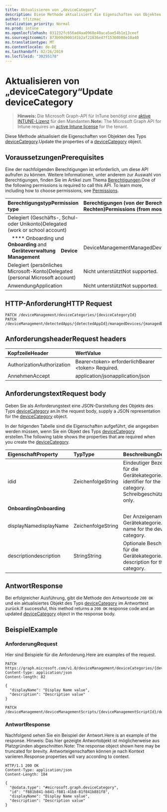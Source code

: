 ```yaml
---
title: Aktualisieren von „deviceCategory“
description: Diese Methode aktualisiert die Eigenschaften von Objekten des Typs deviceCategory.
author: tfitzmac
localization_priority: Normal
ms.prod: intune
ms.openlocfilehash: 831232fc656ad4aa0968e40aca5ae54b1e13ceef
ms.sourcegitcommit: 873b99d9001d1b2af21836e47f15360b08e10a40
ms.translationtype: MT
ms.contentlocale: de-DE
ms.lasthandoff: 02/26/2019
ms.locfileid: "30255178"
---
```

# <a name="update-devicecategory"></a><span data-ttu-id="b8e97-103">Aktualisieren von „deviceCategory“</span><span class="sxs-lookup"><span data-stu-id="b8e97-103">Update deviceCategory</span></span>

> <span data-ttu-id="b8e97-104">**Hinweis:** Die Microsoft Graph-API für InTune benötigt eine [aktive INTUNE-Lizenz](https://go.microsoft.com/fwlink/?linkid=839381) für den Mandanten.</span><span class="sxs-lookup"><span data-stu-id="b8e97-104">**Note:** The Microsoft Graph API for Intune requires an [active Intune license](https://go.microsoft.com/fwlink/?linkid=839381) for the tenant.</span></span>

<span data-ttu-id="b8e97-105">Diese Methode aktualisiert die Eigenschaften von Objekten des Typs [deviceCategory](../resources/intune-shared-devicecategory.md).</span><span class="sxs-lookup"><span data-stu-id="b8e97-105">Update the properties of a [deviceCategory](../resources/intune-shared-devicecategory.md) object.</span></span>

## <a name="prerequisites"></a><span data-ttu-id="b8e97-106">Voraussetzungen</span><span class="sxs-lookup"><span data-stu-id="b8e97-106">Prerequisites</span></span>
<span data-ttu-id="b8e97-p101">Eine der nachfolgenden Berechtigungen ist erforderlich, um diese API aufrufen zu können. Weitere Informationen, unter anderem zur Auswahl von Berechtigungen, finden Sie im Artikel zum Thema [Berechtigungen](/graph/permissions-reference).</span><span class="sxs-lookup"><span data-stu-id="b8e97-p101">One of the following permissions is required to call this API. To learn more, including how to choose permissions, see [Permissions](/graph/permissions-reference).</span></span>

|<span data-ttu-id="b8e97-109">Berechtigungstyp</span><span class="sxs-lookup"><span data-stu-id="b8e97-109">Permission type</span></span>|<span data-ttu-id="b8e97-110">Berechtigungen (von der Berechtigung mit den meisten Rechten zu der mit den wenigsten Rechten)</span><span class="sxs-lookup"><span data-stu-id="b8e97-110">Permissions (from most to least privileged)</span></span>|
|:---|:---|
|<span data-ttu-id="b8e97-111">Delegiert (Geschäfts-, Schul- oder Unikonto)</span><span class="sxs-lookup"><span data-stu-id="b8e97-111">Delegated (work or school account)</span></span>||
| <span data-ttu-id="b8e97-112">&nbsp;&nbsp; \*\*\*\* Onboarding und</span><span class="sxs-lookup"><span data-stu-id="b8e97-112">&nbsp; &nbsp; **Onboarding** and</span></span> <br> <span data-ttu-id="b8e97-113">&nbsp;&nbsp; **Geräteverwaltung**</span><span class="sxs-lookup"><span data-stu-id="b8e97-113">&nbsp; &nbsp; **Device Management**</span></span>| <span data-ttu-id="b8e97-114">DeviceManagementManagedDevices.ReadWrite.All</span><span class="sxs-lookup"><span data-stu-id="b8e97-114">DeviceManagementManagedDevices.ReadWrite.All</span></span>|
|<span data-ttu-id="b8e97-115">Delegiert (persönliches Microsoft-Konto)</span><span class="sxs-lookup"><span data-stu-id="b8e97-115">Delegated (personal Microsoft account)</span></span>|<span data-ttu-id="b8e97-116">Nicht unterstützt</span><span class="sxs-lookup"><span data-stu-id="b8e97-116">Not supported.</span></span>|
|<span data-ttu-id="b8e97-117">Anwendung</span><span class="sxs-lookup"><span data-stu-id="b8e97-117">Application</span></span>|<span data-ttu-id="b8e97-118">Nicht unterstützt</span><span class="sxs-lookup"><span data-stu-id="b8e97-118">Not supported.</span></span>|

## <a name="http-request"></a><span data-ttu-id="b8e97-119">HTTP-Anforderung</span><span class="sxs-lookup"><span data-stu-id="b8e97-119">HTTP Request</span></span>
<!-- {
  "blockType": "ignored"
}
-->
``` http
PATCH /deviceManagement/deviceCategories/{deviceCategoryId}
PATCH /deviceManagement/detectedApps/{detectedAppId}/managedDevices/{managedDeviceId}/deviceCategory
```

## <a name="request-headers"></a><span data-ttu-id="b8e97-120">Anforderungsheader</span><span class="sxs-lookup"><span data-stu-id="b8e97-120">Request headers</span></span>
|<span data-ttu-id="b8e97-121">Kopfzeile</span><span class="sxs-lookup"><span data-stu-id="b8e97-121">Header</span></span>|<span data-ttu-id="b8e97-122">Wert</span><span class="sxs-lookup"><span data-stu-id="b8e97-122">Value</span></span>|
|:---|:---|
|<span data-ttu-id="b8e97-123">Authorization</span><span class="sxs-lookup"><span data-stu-id="b8e97-123">Authorization</span></span>|<span data-ttu-id="b8e97-124">Bearer&lt;token&gt; erforderlich</span><span class="sxs-lookup"><span data-stu-id="b8e97-124">Bearer &lt;token&gt; Required.</span></span>|
|<span data-ttu-id="b8e97-125">Annehmen</span><span class="sxs-lookup"><span data-stu-id="b8e97-125">Accept</span></span>|<span data-ttu-id="b8e97-126">application/json</span><span class="sxs-lookup"><span data-stu-id="b8e97-126">application/json</span></span>|

## <a name="request-body"></a><span data-ttu-id="b8e97-127">Anforderungstext</span><span class="sxs-lookup"><span data-stu-id="b8e97-127">Request body</span></span>
<span data-ttu-id="b8e97-128">Geben Sie als Anforderungstext eine JSON-Darstellung des Objekts des Typs [deviceCategory](../resources/intune-shared-devicecategory.md) an.</span><span class="sxs-lookup"><span data-stu-id="b8e97-128">In the request body, supply a JSON representation for the [deviceCategory](../resources/intune-shared-devicecategory.md) object.</span></span>

<span data-ttu-id="b8e97-129">In der folgenden Tabelle sind die Eigenschaften aufgeführt, die angegeben werden müssen, wenn Sie ein Objekt des Typs [deviceCategory](../resources/intune-shared-devicecategory.md) erstellen.</span><span class="sxs-lookup"><span data-stu-id="b8e97-129">The following table shows the properties that are required when you create the [deviceCategory](../resources/intune-shared-devicecategory.md).</span></span>

|<span data-ttu-id="b8e97-130">Eigenschaft</span><span class="sxs-lookup"><span data-stu-id="b8e97-130">Property</span></span>|<span data-ttu-id="b8e97-131">Typ</span><span class="sxs-lookup"><span data-stu-id="b8e97-131">Type</span></span>|<span data-ttu-id="b8e97-132">Beschreibung</span><span class="sxs-lookup"><span data-stu-id="b8e97-132">Description</span></span>|
|:---|:---|:---|
|<span data-ttu-id="b8e97-133">id</span><span class="sxs-lookup"><span data-stu-id="b8e97-133">id</span></span>|<span data-ttu-id="b8e97-134">Zeichenfolge</span><span class="sxs-lookup"><span data-stu-id="b8e97-134">String</span></span>|<span data-ttu-id="b8e97-135">Eindeutiger Bezeichner für die Gerätekategorie.</span><span class="sxs-lookup"><span data-stu-id="b8e97-135">Unique identifier for the device category.</span></span> <span data-ttu-id="b8e97-136">Schreibgeschützt.</span><span class="sxs-lookup"><span data-stu-id="b8e97-136">Read-only.</span></span>|
|<span data-ttu-id="b8e97-137">**Onboarding**</span><span class="sxs-lookup"><span data-stu-id="b8e97-137">**Onboarding**</span></span>|
|<span data-ttu-id="b8e97-138">displayName</span><span class="sxs-lookup"><span data-stu-id="b8e97-138">displayName</span></span>|<span data-ttu-id="b8e97-139">Zeichenfolge</span><span class="sxs-lookup"><span data-stu-id="b8e97-139">String</span></span>|<span data-ttu-id="b8e97-140">Der Anzeigename für die Gerätekategorie.</span><span class="sxs-lookup"><span data-stu-id="b8e97-140">Display name for the device category.</span></span>|
|<span data-ttu-id="b8e97-141">description</span><span class="sxs-lookup"><span data-stu-id="b8e97-141">description</span></span>|<span data-ttu-id="b8e97-142">String</span><span class="sxs-lookup"><span data-stu-id="b8e97-142">String</span></span>|<span data-ttu-id="b8e97-143">Optionale Beschreibung für die Gerätekategorie.</span><span class="sxs-lookup"><span data-stu-id="b8e97-143">Optional description for the device category.</span></span>|



## <a name="response"></a><span data-ttu-id="b8e97-144">Antwort</span><span class="sxs-lookup"><span data-stu-id="b8e97-144">Response</span></span>
<span data-ttu-id="b8e97-145">Bei erfolgreicher Ausführung, gibt die Methode den Antwortcode `200 OK` und ein aktualisiertes Objekt des Typs [deviceCategory](../resources/intune-shared-devicecategory.md) im Antworttext zurück.</span><span class="sxs-lookup"><span data-stu-id="b8e97-145">If successful, this method returns a `200 OK` response code and an updated [deviceCategory](../resources/intune-shared-devicecategory.md) object in the response body.</span></span>

## <a name="example"></a><span data-ttu-id="b8e97-146">Beispiel</span><span class="sxs-lookup"><span data-stu-id="b8e97-146">Example</span></span>
### <a name="request"></a><span data-ttu-id="b8e97-147">Anforderung</span><span class="sxs-lookup"><span data-stu-id="b8e97-147">Request</span></span>
<span data-ttu-id="b8e97-148">Hier sind Beispiele für die Anforderung.</span><span class="sxs-lookup"><span data-stu-id="b8e97-148">Here are examples of the request.</span></span>
``` http
PATCH https://graph.microsoft.com/v1.0/deviceManagement/deviceCategories/{deviceCategoryId}
Content-type: application/json
Content-length: 82

{
  "displayName": "Display Name value",
  "description": "Description value"
}

PATCH /deviceManagement/deviceManagementScripts/{deviceManagementScriptId}/deviceRunStates/{deviceManagementScriptDeviceStateId}/managedDevice/deviceCategory
```

### <a name="response"></a><span data-ttu-id="b8e97-149">Antwort</span><span class="sxs-lookup"><span data-stu-id="b8e97-149">Response</span></span>
<span data-ttu-id="b8e97-150">Nachfolgend sehen Sie ein Beispiel der Antwort.</span><span class="sxs-lookup"><span data-stu-id="b8e97-150">Here is an example of the response.</span></span> <span data-ttu-id="b8e97-151">Hinweis: Das hier gezeigte Antwortobjekt ist möglicherweise aus Platzgründen abgeschnitten.</span><span class="sxs-lookup"><span data-stu-id="b8e97-151">Note: The response object shown here may be truncated for brevity.</span></span> <span data-ttu-id="b8e97-152">Antworteigenschaften können je nach Kontext variieren.</span><span class="sxs-lookup"><span data-stu-id="b8e97-152">Response properties will vary according to context.</span></span>
``` http
HTTP/1.1 200 OK
Content-Type: application/json
Content-Length: 184

{
  "@odata.type": "#microsoft.graph.deviceCategory",
  "id": "f881b841-b841-f881-41b8-81f841b881f8",
  "displayName": "Display Name value",
  "description": "Description value"
}
```



